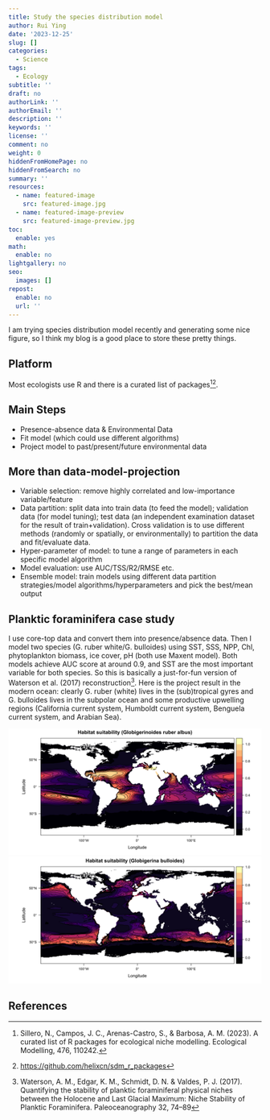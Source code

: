 ```yaml
---
title: Study the species distribution model
author: Rui Ying
date: '2023-12-25'
slug: []
categories:
  - Science
tags:
  - Ecology
subtitle: ''
draft: no
authorLink: ''
authorEmail: ''
description: ''
keywords: ''
license: ''
comment: no
weight: 0
hiddenFromHomePage: no
hiddenFromSearch: no
summary: ''
resources:
  - name: featured-image
    src: featured-image.jpg
  - name: featured-image-preview
    src: featured-image-preview.jpg
toc:
  enable: yes
math:
  enable: no
lightgallery: no
seo:
  images: []
repost:
  enable: no
  url: ''
---
```


I am trying species distribution model recently and generating some nice figure, so I think my blog is a good place to store these pretty things.

## Platform
Most ecologists use R and there is a curated list of packages[^1][^2].

## Main Steps
* Presence-absence data & Environmental Data
* Fit model (which could use different algorithms)
* Project model to past/present/future environmental data

## More than data-model-projection
* Variable selection: remove highly correlated and low-importance variable/feature
* Data partition: split data into train data (to feed the model); validation data (for model tuning); test data (an independent examination dataset for the result of train+validation). Cross validation is to use different methods (randomly or spatially, or environmentally) to partition the data and fit/evaluate data.
* Hyper-parameter of model: to tune a range of parameters in each specific model algorithm
* Model evaluation: use AUC/TSS/R2/RMSE etc.
* Ensemble model: train models using different data partition strategies/model algorithms/hyperparameters and pick the best/mean output

## Planktic foraminifera case study

I use core-top data and convert them into presence/absence data. Then I model two species (G. ruber white/G. bulloides) using SST, SSS, NPP, Chl, phytoplankton biomass, ice cover, pH (both use Maxent model). Both models achieve AUC score at around 0.9, and SST are the most important variable for both species. So this is basically a just-for-fun version of  Waterson et al. (2017) reconstruction[^3]. Here is the project result in the modern ocean: clearly G. ruber (white) lives in the (sub)tropical gyres and G. bulloides lives in the subpolar ocean and some productive upwelling regions (California current system, Humboldt current system, Benguela current system, and Arabian Sea).

![](images/example.png)
![](images/example2.png)


## References
[^1]: Sillero, N., Campos, J. C., Arenas-Castro, S., & Barbosa, A. M. (2023). A curated list of R packages for ecological niche modelling. Ecological Modelling, 476, 110242.
[^2]: https://github.com/helixcn/sdm_r_packages
[^3]: Waterson, A. M., Edgar, K. M., Schmidt, D. N. & Valdes, P. J. (2017). Quantifying the stability of planktic foraminiferal physical niches between the Holocene and Last Glacial Maximum: Niche Stability of Planktic Foraminifera. Paleoceanography 32, 74–89 

